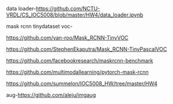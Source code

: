 data loader-https://github.com/NCTU-VRDL/CS_IOC5008/blob/master/HW4/data_loader.ipynb

mask rcnn tinydataset voc-

https://github.com/yan-roo/Mask_RCNN-TinyVOC

https://github.com/StephenEkaputra/Mask_RCNN-TinyPascalVOC

https://github.com/facebookresearch/maskrcnn-benchmark

https://github.com/multimodallearning/pytorch-mask-rcnn

https://github.com/summelon/IOC5008_HW/tree/master/HW4

aug-https://github.com/aleju/imgaug

